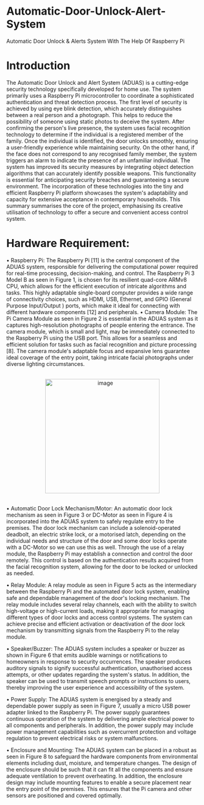 # Automatic-Door-Unlock-Alert-System
Automatic Door Unlock &amp; Alerts System With The Help Of Raspberry Pi
# Introduction
The Automatic Door Unlock and Alert System (ADUAS) is a cutting-edge security technology specifically developed for home use. The system primarily uses a Raspberry Pi microcontroller to coordinate a sophisticated authentication and threat detection process. The first level of security is achieved by using eye blink detection, which accurately distinguishes between a real person and a photograph. This helps to reduce the possibility of someone using static photos to deceive the system. After confirming the person's live presence, the system uses facial recognition technology to determine if the individual is a registered member of the family. Once the individual is identified, the door unlocks smoothly, ensuring a user-friendly experience while maintaining security. On the other hand, if the face does not correspond to any recognised family member, the system triggers an alarm to indicate the presence of an unfamiliar individual. The system has improved its security measures by integrating object detection algorithms that can accurately identify possible weapons. This functionality is essential for anticipating security breaches and guaranteeing a secure environment. The incorporation of these technologies into the tiny and efficient Raspberry Pi platform showcases the system's adaptability and capacity for extensive acceptance in contemporary households. This summary summarises the core of the project, emphasising its creative utilisation of technology to offer a secure and convenient access control system.



# Hardware Requirement: 

•	Raspberry Pi: The Raspberry Pi [11] is the central component of the ADUAS system, responsible for delivering the computational power required for real-time processing, decision-making, and control. The Raspberry Pi 3 Model B as seen in Figure 1, is chosen for its resilient quad-core ARMv8 CPU, which allows for the efficient execution of intricate algorithms and tasks. This highly adaptable single-board computer provides a wide range of connectivity choices, such as HDMI, USB, Ethernet, and GPIO (General Purpose Input/Output ) ports, which make it ideal for connecting with different hardware components [12] and peripherals.
•	Camera Module: The Pi Camera Module as seen in Figure 2 is essential in the ADUAS system as it captures high-resolution photographs of people entering the entrance. The camera module, which is small and light, may be immediately connected to the Raspberry Pi using the USB port. This allows for a seamless and efficient solution for tasks such as facial recognition and picture processing [8]. The camera module's adaptable focus and expansive lens guarantee ideal coverage of the entry point, taking intricate facial photographs under diverse lighting circumstances.

<br>
<center><img width="300" alt="image" src="https://github.com/bhattieysa/Automatic-Door-Unlock-Alert-System/assets/89656526/e48f37ce-7181-44d8-8df9-9711fe7046cd"></center>
<br>


•	Automatic Door Lock Mechanism/Motor: An automatic door lock mechanism as seen in Figure 3 or DC-Motor as seen in Figure 4 is incorporated into the ADUAS system to safely regulate entry to the premises. The door lock mechanism can include a solenoid-operated deadbolt, an electric strike lock, or a motorised latch, depending on the individual needs and structure of the door and some door locks operate with a DC-Motor so we can use this as well. Through the use of a relay module, the Raspberry Pi may establish a connection and control the door remotely. This control is based on the authentication results acquired from the facial recognition system, allowing for the door to be locked or unlocked as needed.



•	Relay Module: A relay module as seen in Figure 5 acts as the intermediary between the Raspberry Pi and the automated door lock system, enabling safe and dependable management of the door's locking mechanism. The relay module includes several relay channels, each with the ability to switch high-voltage or high-current loads, making it appropriate for managing different types of door locks and access control systems. The system can achieve precise and efficient activation or deactivation of the door lock mechanism by transmitting signals from the Raspberry Pi to the relay module.

 


•	Speaker/Buzzer: The ADUAS system includes a speaker or buzzer as shown in Figure 6 that emits audible warnings or notifications to homeowners in response to security occurrences. The speaker produces auditory signals to signify successful authentication, unauthorised access attempts, or other updates regarding the system's status. In addition, the speaker can be used to transmit speech prompts or instructions to users, thereby improving the user experience and accessibility of the system.



•	Power Supply: The ADUAS system is energised by a steady and dependable power supply as seen in Figure 7, usually a micro USB power adapter linked to the Raspberry Pi. The power supply guarantees continuous operation of the system by delivering ample electrical power to all components and peripherals. In addition, the power supply may include power management capabilities such as overcurrent protection and voltage regulation to prevent electrical risks or system malfunctions.

 


•	Enclosure and Mounting: The ADUAS system can be placed in a robust as seen in Figure 8 to safeguard the hardware components from environmental elements including dust, moisture, and temperature changes. The design of the enclosure should be such that it can fit all the components and ensure adequate ventilation to prevent overheating. In addition, the enclosure design may include mounting features to enable a secure placement near the entry point of the premises. This ensures that the Pi camera and other sensors are positioned and covered optimally.






